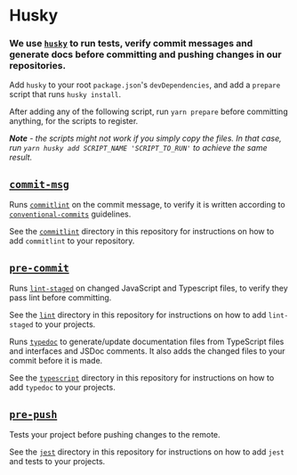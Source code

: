 # Husky

### We use [`husky`](https://github.com/typicode/husky) to run tests, verify commit messages and generate docs before committing and pushing changes in our repositories.

Add `husky` to your root `package.json`'s `devDependencies`,
and add a `prepare` script that runs `husky install`.

After adding any of the following script,
run `yarn prepare` before committing anything,
for the scripts to register.

_**Note** - the scripts might not work if you simply copy the files. In that case, run `yarn husky add SCRIPT_NAME 'SCRIPT_TO_RUN'` to achieve the same result._

## [`commit-msg`](https://github.com/altnext/oss-tools/blob/main/packages/.husky/commit-msg)
Runs [`commitlint`](https://github.com/conventional-changelog/commitlint) on the commit message,
to verify it is written according to [`conventional-commits`](https://www.conventionalcommits.org) guidelines.

See the [`commitlint`](https://github.com/altnext/oss-tools/blob/main/packages/commitlint) directory in this repository for instructions on how to add `commitlint` to your repository.

## [`pre-commit`](https://github.com/altnext/oss-tools/blob/main/packages/.husky/pre-commit)
Runs [`lint-staged`](https://github.com/okonet/lint-staged) on changed JavaScript and Typescript files, to verify they pass lint before committing.

See the [`lint`](https://github.com/altnext/oss-tools/blob/main/packages/lint) directory in this repository for instructions on how to add `lint-staged` to your projects.

Runs [`typedoc`](https://github.com/TypeStrong/typedoc) to generate/update documentation files from TypeScript files and interfaces and JSDoc comments.
It also adds the changed files to your commit before it is made.

See the [`typescript`](https://github.com/altnext/oss-tools/blob/main/packages/typescript) directory in this repository for instructions on how to add `typedoc` to your projects.

## [`pre-push`](https://github.com/altnext/oss-tools/blob/main/packages/.husky/pre-push)
Tests your project before pushing changes to the remote.

See the [`jest`](https://github.com/altnext/oss-tools/blob/main/packages/jest) directory in this repository for instructions on how to add `jest` and tests to your projects.
